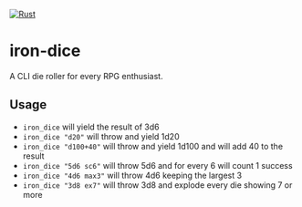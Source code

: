 [![Rust](https://github.com/katekorsaro/iron-dice/actions/workflows/rust.yml/badge.svg?branch=next)](https://github.com/katekorsaro/iron-dice/actions/workflows/rust.yml)

# iron-dice

A CLI die roller for every RPG enthusiast.

## Usage

- `iron_dice` will yield the result of 3d6
- `iron_dice "d20"` will throw and yield 1d20
- `iron_dice "d100+40"` will throw and yield 1d100 and will add 40 to the result
- `iron_dice "5d6 sc6"` will throw 5d6 and for every 6 will count 1 success
- `iron_dice "4d6 max3"` will throw 4d6 keeping the largest 3
- `iron_dice "3d8 ex7"` will throw 3d8 and explode every die showing 7 or more
